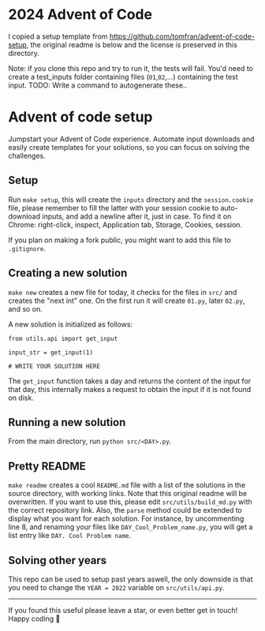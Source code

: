 # 2024 Advent of Code

I copied a setup template from https://github.com/tomfran/advent-of-code-setup, the original readme is below
and the license is preserved in this directory.

Note: if you clone this repo and try to run it, the tests will fail. You'd need to create a test_inputs folder containing files (`01`,`02`,...) containing the test input. TODO: Write a command to autogenerate these.. 

# Advent of code setup

Jumpstart your Advent of Code experience. Automate input downloads and easily create templates for your solutions, so you can focus on solving the challenges.

## Setup
Run `make setup`, this will create the `inputs` directory and the `session.cookie` file, please remember to fill the latter with your session cookie to auto-download inputs, and add a newline after it, just in case.
To find it on Chrome: right-click, inspect, Application tab, Storage, Cookies, session.

If you plan on making a fork public, you might want to add this file to `.gitignore`.

## Creating a new solution

```make new``` creates a new file for today, it checks for the files in `src/` and creates the "next int" one. On the first run it will create `01.py`, later `02.py`, and so on.

A new solution is initialized as follows: 
```
from utils.api import get_input

input_str = get_input(1)

# WRITE YOUR SOLUTION HERE
```
The `get_input` function takes a day and returns the content of the input for that day, this internally makes a request to obtain the input if it is not found on disk. 

## Running a new solution

From the main directory, run `python src/<DAY>.py`.

## Pretty README
`make readme` creates a cool `README.md` file with a list of the solutions in the source directory, with working links. Note that this original readme will be overwritten.
If you want to use this, please edit `src/utils/build_md.py` with the correct repository link.
Also, the `parse` method could be extended to display what you want for each solution. For instance, by uncommenting line 8, and renaming your files like `DAY_Cool_Problem_name.py`, you will get a list entry like `DAY. Cool Problem name`.

## Solving other years
This repo can be used to setup past years aswell, the only downside is that you need to change the `YEAR = 2022` variable on `src/utils/api.py`.

--- 
If you found this useful please leave a star, or even better get in touch! Happy coding :christmas_tree: